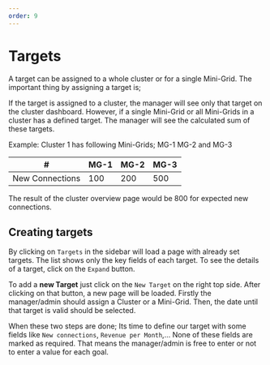 ```yaml
---
order: 9
---
```


# Targets

A target can be assigned to a whole cluster or for a single Mini-Grid.
The important thing by assigning a target is;

If the target is assigned to a cluster, the manager will see only that
target on the cluster dashboard. However, if a single Mini-Grid or all
Mini-Grids in a cluster has a defined target. The manager will see the
calculated sum of these targets.

Example: Cluster 1 has following Mini-Grids; MG-1 MG-2 and MG-3

| #               | MG-1 | MG-2 | MG-3 |
| --------------- | ---- | ---- | ---- |
| New Connections | 100  | 200  | 500  |

The result of the cluster overview page would be 800 for expected new
connections.

## Creating targets

By clicking on `Targets` in the sidebar will load a page with already
set targets. The list shows only the key fields of each target. To see
the details of a target, click on the `Expand` button.

To add a **new Target** just click on the `New Target` on the right top
side. After clicking on that button, a new page will be loaded. Firstly
the manager/admin should assign a Cluster or a Mini-Grid. Then,
the date until that target is valid should be selected.

When these two steps are done; Its time to define our target with some
fields like `New connections`, `Revenue per Month`,\... None of these
fields are marked as required. That means the manager/admin is free to
enter or not to enter a value for each goal.
